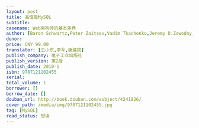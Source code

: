 ```yaml
---
layout: post
title: 高性能MySQL
subtitle:
casename: Web架构师的基本素养
author: [Baron Schwartz,Peter Zaitsev,Vadim Tkachenko,Jeremy D.Zawodny,Arjen Lent,Derek J.Ballin]
donor: 
price: CNY 99.00
translator: [王小东,李军,康建勋]
publish_company: 电子工业出版社
publish_version: 第2版
publish_date: 2010-1
isbn: 9787121102455
serial: 
total_volume: 1
borrower: []
borrow_date: []
douban_url: http://book.douban.com/subject/4241826/
cover_path: /media/img/9787121102455.jpg
tag: [MySQL]
read_status: 想读
---
```

